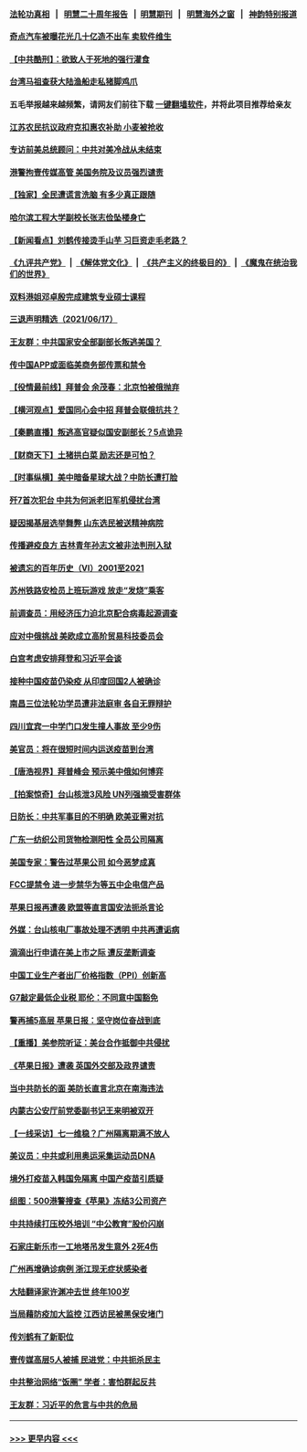 #### [法轮功真相](https://github.com/gfw-breaker/truth/blob/master/README.md?t=0) &nbsp;&nbsp;|&nbsp;&nbsp; [明慧二十周年报告](https://github.com/gfw-breaker/mh-reports/blob/master/README.md?t=0) &nbsp;&nbsp;|&nbsp;&nbsp;[明慧期刊](https://github.com/gfw-breaker/mh-qikan) &nbsp;&nbsp;|&nbsp;&nbsp; [明慧海外之窗](https://github.com/gfw-breaker/mh-news/blob/master/README.md?t=0) &nbsp;&nbsp;|&nbsp;&nbsp; [神韵特别报道](https://github.com/gfw-breaker/mh-news/blob/master/shenyun.md?t=0)
#### [奇点汽车被曝花光几十亿造不出车 卖软件维生](../pages/nsc413/n13029881.md?t=06181501) 
#### [【中共酷刑】：欲致人于死地的强行灌食](../pages/nsc413/n13029575.md?t=06181501) 
#### [台湾马祖查获大陆渔船走私猪脚鸡爪](../pages/nsc413/n13030259.md?t=06181501) 
#### 五毛举报越来越频繁，请网友们前往下载 [一键翻墙软件](https://github.com/gfw-breaker/ssr-accounts)，并将此项目推荐给亲友
#### [江苏农民抗议政府克扣惠农补助 小麦被抢收](../pages/nsc413/n13030143.md?t=06181501) 
#### [专访前美总统顾问：中共对美冷战从未结束](../pages/nsc413/n13029846.md?t=06181501) 
#### [港警拘壹传媒高管 美国务院及议员强烈谴责](../pages/nsc413/n13029927.md?t=06181501) 
#### [【独家】全民遭谎言洗脑 有多少真正跟随](../pages/nsc413/n12997170.md?t=06181501) 
#### [哈尔滨工程大学副校长张志俭坠楼身亡](../pages/nsc413/n13030073.md?t=06181501) 
#### [【新闻看点】刘鹤传接烫手山芋 习巨资走毛老路？](../pages/nsc413/n13029606.md?t=06181501) 
#### [《九评共产党》](https://github.com/begood0513/9ping.md/blob/master/README.md) &nbsp;|&nbsp; [《解体党文化》](../../../../jtdwh.md/blob/master/README.md)  &nbsp;|&nbsp; [《共产主义的终极目的》](../../../../gczydzjmd.md/blob/master/README.md) &nbsp;|&nbsp; [《魔鬼在统治我们的世界》](../../../../mgztzwmdsj.md/blob/master/README.md) 
#### [双料港姐邓卓殷完成建筑专业硕士课程](../pages/nsc413/n13029496.md?t=06181501) 
#### [三退声明精选（2021/06/17）](../pages/nsc413/n13029929.md?t=06181501) 
#### [王友群：中共国家安全部副部长叛逃美国？](../pages/nsc413/n13029545.md?t=06181501) 
#### [传中国APP或面临美商务部传票和禁令](../pages/nsc413/n13029677.md?t=06181501) 
#### [【役情最前线】拜普会 余茂春：北京怕被俄抛弃](../pages/nsc413/n13029848.md?t=06181501) 
#### [【横河观点】爱国同心会中招 拜普会联俄抗共？](../pages/nsc413/n13029752.md?t=06181501) 
#### [【秦鹏直播】叛逃高官疑似国安副部长？5点诡异](../pages/nsc413/n13029689.md?t=06181501) 
#### [【财商天下】土猪拱白菜 励志还是可怕？](../pages/nsc413/n13029029.md?t=06181501) 
#### [【时事纵横】美中暗备星球大战？中防长遭打脸](../pages/nsc413/n13029608.md?t=06181501) 
#### [歼7首次犯台 中共为何派老旧军机侵扰台湾](../pages/nsc413/n13029582.md?t=06181501) 
#### [疑因揭基层选举舞弊 山东选民被送精神病院](../pages/nsc413/n13029465.md?t=06181501) 
#### [传播避疫良方 吉林青年孙志文被非法判刑入狱](../pages/nsc413/n13029002.md?t=06181501) 
#### [被遗忘的百年历史（VI）2001至2021](../pages/nsc413/n13001669.md?t=06181501) 
#### [苏州铁路安检员上班玩游戏 放走“发烧”乘客](../pages/nsc413/n13029425.md?t=06181501) 
#### [前调查员：用经济压力迫北京配合病毒起源调查](../pages/nsc413/n13029525.md?t=06181501) 
#### [应对中俄挑战 美欧成立高阶贸易科技委员会](../pages/nsc413/n13029406.md?t=06181501) 
#### [白宫考虑安排拜登和习近平会谈](../pages/nsc413/n13029355.md?t=06181501) 
#### [接种中国疫苗仍染疫 从印度回国2人被确诊](../pages/nsc413/n13029308.md?t=06181501) 
#### [南昌三位法轮功学员遭非法庭审 各自无罪辩护](../pages/nsc413/n13028346.md?t=06181501) 
#### [四川宜宾一中学门口发生撞人事故 至少9伤](../pages/nsc413/n13029304.md?t=06181501) 
#### [美官员：将在很短时间内运送疫苗到台湾](../pages/nsc413/n13029266.md?t=06181501) 
#### [【唐浩视界】拜普峰会 预示美中俄如何博弈](../pages/nsc413/n13028791.md?t=06181501) 
#### [【拍案惊奇】台山核泄3风险 UN列强摘受害群体](../pages/nsc413/n13028942.md?t=06181501) 
#### [日防长：中共军事目的不明确 欧美亚需对抗](../pages/nsc413/n13029211.md?t=06181501) 
#### [广东一纺织公司货物检测阳性 全员公司隔离](../pages/nsc413/n13029213.md?t=06181501) 
#### [美国专家：警告过苹果公司 如今恶梦成真](../pages/nsc413/n13029064.md?t=06181501) 
#### [FCC提禁令 进一步禁华为等五中企电信产品](../pages/nsc413/n13029120.md?t=06181501) 
#### [苹果日报再遭袭 欧盟等直言国安法扼杀言论](../pages/nsc413/n13029142.md?t=06181501) 
#### [外媒：台山核电厂事故处理不透明 中共再遭诟病](../pages/nsc413/n13028965.md?t=06181501) 
#### [滴滴出行申请在美上市之际 遭反垄断调查](../pages/nsc413/n13029074.md?t=06181501) 
#### [中国工业生产者出厂价格指数（PPI）创新高](../pages/nsc413/n13028968.md?t=06181501) 
#### [G7敲定最低企业税 耶伦：不同意中国豁免](../pages/nsc413/n13028814.md?t=06181501) 
#### [警再捕5高层 苹果日报：坚守岗位奋战到底](../pages/nsc413/n13028957.md?t=06181501) 
#### [【重播】美参院听证：美台合作抵御中共侵扰](../pages/nsc413/n13028426.md?t=06181501) 
#### [《苹果日报》遭袭 英国外交部及政界谴责](../pages/nsc413/n13028871.md?t=06181501) 
#### [当中共防长的面 美防长直言北京在南海违法](../pages/nsc413/n13028718.md?t=06181501) 
#### [内蒙古公安厅前党委副书记王来明被双开](../pages/nsc413/n13028429.md?t=06181501) 
#### [【一线采访】七一维稳？广州隔离期满不放人](../pages/nsc413/n13028351.md?t=06181501) 
#### [美议员：中共或利用奥运采集运动员DNA](../pages/nsc413/n13028486.md?t=06181501) 
#### [境外打疫苗入韩国免隔离 中国产疫苗引质疑](../pages/nsc413/n13028443.md?t=06181501) 
#### [组图：500港警搜查《苹果》冻结3公司资产](../pages/nsc413/n13028412.md?t=06181501) 
#### [中共持续打压校外培训 “中公教育”股价闪崩](../pages/nsc413/n13028325.md?t=06181501) 
#### [石家庄新乐市一工地塔吊发生意外 2死4伤](../pages/nsc413/n13028285.md?t=06181501) 
#### [广州再增确诊病例 浙江现无症状感染者](../pages/nsc413/n13028259.md?t=06181501) 
#### [大陆翻译家许渊冲去世 终年100岁](../pages/nsc413/n13028061.md?t=06181501) 
#### [当局藉防疫加大监控 江西访民被黑保安堵门](../pages/nsc413/n13028133.md?t=06181501) 
#### [传刘鹤有了新职位](../pages/nsc413/n13028160.md?t=06181501) 
#### [壹传媒高层5人被捕 民进党：中共扼杀民主](../pages/nsc413/n13028143.md?t=06181501) 
#### [中共整治网络“饭圏” 学者：害怕群起反共](../pages/nsc413/n13027881.md?t=06181501) 
#### [王友群：习近平的危言与中共的危局](../pages/nsc413/n13026959.md?t=06181501) 

----
#### [ >>> 更早内容 <<< ](../indexes/nsc413-earlier.md)
